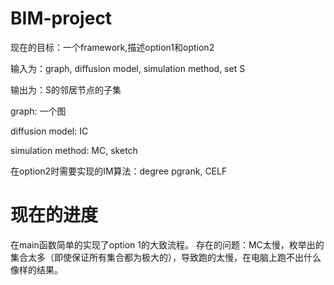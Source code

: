 # BIM-project

现在的目标：一个framework,描述option1和option2

输入为：graph, diffusion model, simulation method, set S

输出为：S的邻居节点的子集

graph: 一个图

diffusion model: IC

simulation method: MC, sketch

在option2时需要实现的IM算法：degree pgrank, CELF

# 现在的进度

在main函数简单的实现了option 1的大致流程。
存在的问题：MC太慢，枚举出的集合太多（即使保证所有集合都为极大的），导致跑的太慢，在电脑上跑不出什么像样的结果。
